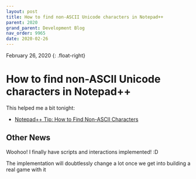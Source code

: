 ```yaml
---
layout: post
title: How to find non-ASCII Unicode characters in Notepad++
parent: 2020
grand_parent: Development Blog
nav_order: 9965
date: 2020-02-26
---
```

February 26, 2020
{: .float-right}

# How to find non-ASCII Unicode characters in Notepad++

This helped me a bit tonight:

- [Notepad++ Tip: How to Find Non-ASCII Characters](https://www.datagenx.net/2015/12/notepad-tip-find-out-non-ascii.html)

## Other News

Woohoo! I finally have scripts and interactions implemented! :D

The implementation will doubtlessly change a lot once we get into building a real game with it
